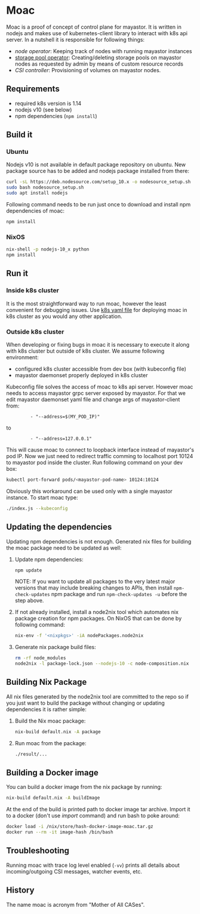 # Moac

Moac is a proof of concept of control plane for mayastor. It is written
in nodejs and makes use of kubernetes-client library to interact with
k8s api server. In a nutshell it is responsible for following things:

- _node operator_: Keeping track of nodes with running mayastor instances
- [storage pool operator](/doc/pool-operator.md): Creating/deleting storage pools on mayastor nodes as requested by admin by means of custom resource records
- _CSI controller_: Provisioning of volumes on mayastor nodes.

## Requirements

- required k8s version is 1.14
- nodejs v10 (see below)
- npm dependencies (`npm install`)

## Build it

### Ubuntu

Nodejs v10 is not available in default package repository on ubuntu.
New package source has to be added and nodejs package installed from there:

```bash
curl -sL https://deb.nodesource.com/setup_10.x -o nodesource_setup.sh
sudo bash nodesource_setup.sh
sudo apt install nodejs
```

Following command needs to be run just once to download and install npm
dependencies of moac:

```bash
npm install
```

### NixOS

```bash
nix-shell -p nodejs-10_x python
npm install
```

## Run it

### Inside k8s cluster

It is the most straightforward way to run moac, however the least convenient
for debugging issues. Use [k8s yaml file](/deploy/moac-deployment.yaml) for
deploying moac in k8s cluster as you would any other application.

### Outside k8s cluster

When developing or fixing bugs in moac it is necessary to execute it along
with k8s cluster but outside of k8s cluster. We assume following environment:

- configured k8s cluster accessible from dev box (with kubeconfig file)
- mayastor daemonset properly deployed in k8s cluster

Kubeconfig file solves the access of moac to k8s api server. However moac
needs to access mayastor grpc server exposed by mayastor. For that we edit
mayastor daemonset yaml file and change args of mayastor-client from:

```
         - "--address=$(MY_POD_IP)"
```

to

```
         - "--address=127.0.0.1"
```

This will cause moac to connect to loopback interface instead of mayastor's
pod IP. Now we just need to redirect traffic comming to localhost port 10124
to mayastor pod inside the cluster. Run following command on your dev box:

```bash
kubectl port-forward pods/<mayastor-pod-name> 10124:10124
```

Obviously this workaround can be used only with a single mayastor instance.
To start moac type:

```bash
./index.js --kubeconfig
```

## Updating the dependencies

Updating npm dependencies is not enough. Generated nix files for building the
moac package need to be updated as well:

1. Update npm dependencies:
   ```bash
   npm update
   ```
   NOTE: If you want to update all packages to the very latest major versions
   that may include breaking changes to APIs, then install `npm-check-updates`
   npm package and run `npm-check-updates -u` before the step above.

2. If not already installed, install a node2nix tool which automates nix package
   creation for npm packages. On NixOS that can be done by following command:
   ```bash
   nix-env -f '<nixpkgs>' -iA nodePackages.node2nix
   ```

3. Generate nix package build files:
   ```bash
   rm -rf node_modules
   node2nix -l package-lock.json --nodejs-10 -c node-composition.nix
   ```

## Building Nix Package

All nix files generated by the node2nix tool are committed to the repo so if
you just want to build the package without changing or updating dependencies
it is rather simple:

1. Build the Nix moac package:
   ```bash
   nix-build default.nix -A package
   ```

2. Run moac from the package:
   ```bash
   ./result/...
   ```

## Building a Docker image

You can build a docker image from the nix package by running:

```bash
nix-build default.nix -A buildImage
```

At the end of the build is printed path to docker image tar archive. Import
it to a docker (don't use *import* command) and run bash to poke around:

```bash
docker load -i /nix/store/hash-docker-image-moac.tar.gz
docker run --rm -it image-hash /bin/bash
```

## Troubleshooting

Running moac with trace log level enabled (`-vv`) prints all details about
incoming/outgoing CSI messages, watcher events, etc.

## History

The name moac is acronym from "Mother of All CASes".

